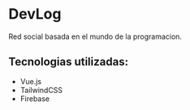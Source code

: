 # DevLog

Red social basada en el mundo de la programacion.

## Tecnologias utilizadas: 
- Vue.js
- TailwindCSS
- Firebase

